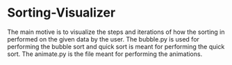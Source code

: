 # Sorting-Visualizer
The main motive is to visualize the steps and iterations of how the sorting in performed on the given data by the user.
The bubble.py is used for performing the bubble sort and quick sort is meant for performing the quick sort.
The animate.py is the file meant for performing the animations.

